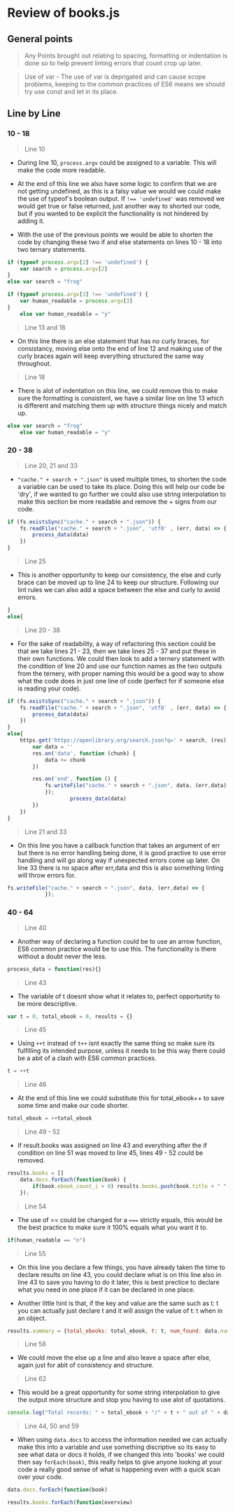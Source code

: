 # Review of books.js

## General points ##
> Any Points brought out relating to spacing, formatting or indentation is done so to help prevent linting errors that count crop up later.

> Use of var - The use of var is deprigated and can cause scope problems, keeping to the common practices of ES6 means we should try use const and let in its place.

## Line by Line ##

### 10 - 18 ###

> Line 10
- During line 10, `process.argv` could be assigned to a variable. This will make the code more readable. 

- At the end of this line we also have some logic to confirm that we are not getting undefined, as this is a falsy value we would we could make the use of typeof's boolean output. If `!== 'undefined'` was removed we would get true or false returned, just another way to shorted our code, but if you wanted to be explicit the functionality is not hindered by adding it.

- With the use of the previous points we would be able to shorten the code by changing these two if and else statements on lines 10 - 18 into two ternary statements.

```javascript
if (typeof process.argv[2] !== 'undefined') {
    var search = process.argv[2]
}
else var search = "frog"

if (typeof process.argv[3] !== 'undefined') {
    var human_readable = process.argv[3]
}
    else var human_readable = "y"
```

> Line 13 and 18
- On this line there is an else statement that has no curly braces, for consistancy, moving else onto the end of line 12 and making use of the curly braces again will keep everything structured the same way throughout.


> Line 18
- There is alot of indentation on this line, we could remove this to make sure the formatting is consistent, we have a similar line on line 13 which is different and matching them up with structure things nicely and match up.

```javascript
else var search = "frog"
    else var human_readable = "y"
```
### 20 - 38 ###

> Line 20, 21 and 33
- `"cache." + search + ".json"` is used multiple times, to shorten the code a variable can be used to take its place. Doing this will help our code be 'dry', if we wanted to go further we could also use string interpolation to make this section be more readable and remove the + signs from our code.

```javascript
if (fs.existsSync("cache." + search + ".json")) {
    fs.readFile("cache." + search + ".json", 'utf8' , (err, data) => {
        process_data(data)
    })
}
```

> Line 25
- This is another opportunity to keep our consistency, the else and curly brace can be moved up to line 24 to keep our structure. Following our lint rules we can also add a space between the else and curly to avoid errors.

```javascript
}
else{
```

> Line 20 - 38
- For the sake of readability, a way of refactoring this section could be that we take lines 21 - 23, then we take lines 25 - 37 and put these in their own functions. We could then look to add a ternery statement with the condition of line 20 and use our function names as the two outputs from the ternery, with proper naming this would be a good way to show what the code does in just one line of code (perfect for if someone else is reading your code).

```javascript
if (fs.existsSync("cache." + search + ".json")) {
    fs.readFile("cache." + search + ".json", 'utf8' , (err, data) => {
        process_data(data)
    })
}
else{
    https.get('https://openlibrary.org/search.json?q=' + search, (res) => {
        var data = ''
        res.on('data', function (chunk) {
            data += chunk
        })

        res.on('end', function () {
            fs.writeFile("cache." + search + ".json", data, (err,data) => {
            });
                    process_data(data)
        })
    }) 
}
```

> Line 21 and 33
- On this line you have a callback function that takes an argument of err but there is no error handling being done, it is good practive to use error handling and will go along way if unexpected errors come up later. On line 33 there is no space after err,data and this is also something linting will throw errors for.

```javascript
fs.writeFile("cache." + search + ".json", data, (err,data) => {
            });
```

### 40 - 64 ###

> Line 40
- Another way of declaring a function could be to use an arrow function, ES6 common practice would be to use this. The functionality is there without a doubt never the less.

```javascript
process_data = function(res){}
```

> Line 43
- The variable of t doesnt show what it relates to, perfect opportunity to be more descriptive.

```javascript 
var t = 0, total_ebook = 0, results = {}
```

> Line 45
- Using `++t` instead of `t++` isnt exactly the same thing so make sure its fulfilling its intended purpose, unless it needs to be this way there could be a abit of a clash with ES6 common practices.

```javascript
t = ++t
```

> Line 46
- At the end of this line we could substitute this for total_ebook++ to save some time and make our code shorter.

```javascript
total_ebook = ++total_ebook
```

> Line 49 - 52
- If result.books was assigned on line 43 and everything after the if condition on line 51 was moved to line 45, lines 49 - 52 could be removed.

```javascript
results.books = []
    data.docs.forEach(function(book) {
        if(book.ebook_count_i > 0) results.books.push(book.title + " " + book.key + ": " + book.ebook_count_i)
    });
```

> Line 54
- The use of == could be changed for a `===` strictly equals, this would be the best practice to make sure it 100% equals what you want it to.

```javascript
if(human_readable == "n")
```

> Line 55
- On this line you declare a few things, you have already taken the time to declare results on line 43, you could declare what is on this line also in line 43 to save you having to do it later, this is best prectice to declare what you need in one place if it can be declared in one place.

- Another little hint is that, if the key and value are the same such as t: t you can actually just declare t and it will assign the value of t: t when in an object.

```javascript
results.summary = {total_ebooks: total_ebook, t: t, num_found: data.num_found}
```

> Line 58
- We could move the else up a line and also leave a space after else, again just for abit of consistency and structure.

> Line 62
- This would be a great opportunity for some string interpolation to give the output more structure and stop you having to use alot of quotations.

```javascript
console.log("Total records: " + total_ebook + "/" + t + " out of " + data.num_found)
```

> Line 44, 50 and 59
- When using `data.docs` to access the information needed we can actually make this into a variable and use something discriptive so its easy to see what data or docs it holds, if we changed this into 'books' we could then say `forEach(book)`, this really helps to give anyone looking at your code a really good sense of what is happening even with a quick scan over your code.

```javascript
data.docs.forEach(function(book)
```

```javascript
results.books.forEach(function(overview)
```







